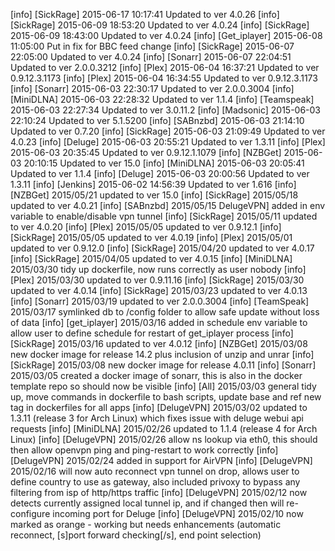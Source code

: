 [info] [SickRage] 2015-06-17 10:17:41 Updated to ver 4.0.26
[info] [SickRage] 2015-06-09 18:53:20 Updated to ver 4.0.24
[info] [SickRage] 2015-06-09 18:43:00 Updated to ver 4.0.24
[info] [Get_iplayer] 2015-06-08 11:05:00 Put in fix for BBC feed change
[info] [SickRage] 2015-06-07 22:05:00 Updated to ver 4.0.24
[info] [Sonarr] 2015-06-07 22:04:51 Updated to ver 2.0.0.3212
[info] [Plex] 2015-06-04 16:37:21 Updated to ver 0.9.12.3.1173
[info] [Plex] 2015-06-04 16:34:55 Updated to ver 0.9.12.3.1173
[info] [Sonarr] 2015-06-03 22:30:17 Updated to ver 2.0.0.3004
[info] [MiniDLNA] 2015-06-03 22:28:32 Updated to ver 1.1.4
[info] [Teamspeak] 2015-06-03 22:27:34 Updated to ver 3.0.11.2
[info] [Madsonic] 2015-06-03 22:10:24 Updated to ver 5.1.5200
[info] [SABnzbd] 2015-06-03 21:14:10 Updated to ver 0.7.20
[info] [SickRage] 2015-06-03 21:09:49 Updated to ver 4.0.23
[info] [Deluge] 2015-06-03 20:55:21 Updated to ver 1.3.11
[info] [Plex] 2015-06-03 20:35:45 Updated to ver 0.9.12.1.1079
[info] [NZBGet] 2015-06-03 20:10:15 Updated to ver 15.0
[info] [MiniDLNA] 2015-06-03 20:05:41 Updated to ver 1.1.4
[info] [Deluge] 2015-06-03 20:00:56 Updated to ver 1.3.11
[info] [Jenkins] 2015-06-02 14:56:39 Updated to ver 1.616
[info] [NZBGet] 2015/05/21 updated to ver 15.0
[info] [SickRage] 2015/05/18 updated to ver 4.0.21
[info] [SABnzbd] 2015/05/15 DelugeVPN] added in env variable to enable/disable vpn tunnel
[info] [SickRage] 2015/05/11 updated to ver 4.0.20
[info] [Plex] 2015/05/05 updated to ver 0.9.12.1
[info] [SickRage] 2015/05/05 updated to ver 4.0.19
[info] [Plex] 2015/05/01 updated to ver 0.9.12.0
[info] [SickRage] 2015/04/20 updated to ver 4.0.17
[info] [SickRage] 2015/04/05 updated to ver 4.0.15
[info] [MiniDLNA] 2015/03/30 tidy up dockerfile, now runs correctly as user nobody
[info] [Plex] 2015/03/30 updated to ver 0.9.11.16
[info] [SickRage] 2015/03/30 updated to ver 4.0.14
[info] [SickRage] 2015/03/23 updated to ver 4.0.13
[info] [Sonarr] 2015/03/19 updated to ver 2.0.0.3004
[info] [TeamSpeak] 2015/03/17 symlinked db to /config folder to allow safe update without loss of data
[info] [get_iplayer] 2015/03/16 added in schedule env variable to allow user to define schedule for restart of get_iplayer process
[info] [SickRage] 2015/03/16 updated to ver 4.0.12
[info] [NZBGet] 2015/03/08 new docker image for release 14.2 plus inclusion of unzip and unrar
[info] [SickRage] 2015/03/08 new docker image for release 4.0.11
[info] [Sonarr] 2015/03/05 created a docker image of sonarr, this is also in the docker template repo so should now be visible
[info] [All] 2015/03/03 general tidy up, move commands in dockerfile to bash scripts, update base and ref new tag in dockerfiles for all apps
[info] [DelugeVPN] 2015/03/02 updated to 1.3.11 (release 3 for Arch Linux) which fixes issue with deluge webui api requests
[info] [MiniDLNA] 2015/02/26 updated to 1.1.4 (release 4 for Arch Linux)
[info] [DelugeVPN] 2015/02/26 allow ns lookup via eth0, this should then allow openvpn ping and ping-restart to work correctly
[info] [DelugeVPN] 2015/02/24 added in support for AirVPN
[info] [DelugeVPN] 2015/02/16 will now auto reconnect vpn tunnel on drop, allows user to define country to use as gateway, also included privoxy to bypass any filtering from isp of http/https traffic
[info] [DelugeVPN] 2015/02/12 now detects currently assigned local tunnel ip, and if changed then will re-configure incoming port for Deluge
[info] [DelugeVPN] 2015/02/10 now marked as orange - working but needs enhancements (automatic reconnect, [s]port forward checking[/s], end point selection)